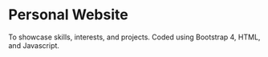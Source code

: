 # Personal Website

To showcase skills, interests, and projects. Coded using Bootstrap 4, HTML, and Javascript.
